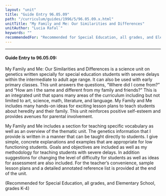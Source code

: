 ```yaml
---
layout: "unit"
title: "Guide Entry 96.05.09"
path: "/curriculum/guides/1996/5/96.05.09.x.html"
unitTitle: "My Family and Me: Our Similarities and Differences"
unitAuthor: "Lucia Rafal`"
keywords: ""
recommendedFor: "Recommended for Special Education, all grades, and Elementary School, grades K-4"
---
```

<body>
<hr/>
 <h4>
  Guide Entry to 96.05.09:
 </h4>
 My Family and Me: Our Similarities and Differences is a science unit on genetics written specially for special education students with severe delays within the intermediate to adult age range. It can also be used with early primary classes. This unit answers the questions, “Where did I come from?” and “How am I the same and different from my family and friends?” This is an integrated unit that spans many areas of the curriculum including but not limited to art, science, math, literature, and language. My Family and Me includes many hands-on ideas for exciting lesson plans to teach students about heredity and their family. This unit reinforces positive self-esteem and provides avenues for parental involvement.
 <p>
  My Family and Me includes a section for teaching specific vocabulary as well as an overview of the thematic unit. The genetics information that I provide is written in a manner that can be taught directly to students. I give simple, concrete explanations and examples that are appropriate for low functioning students. Goals and objectives are included as well as my methodology for teaching students with severe delays. In addition suggestions for changing the level of difficulty for students as well as ideas for assessment are also included. For the teacher’s convenience, sample lesson plans and a detailed annotated reference list is provided at the end of the unit.
 </p>
 <p>
  (Recommended for Special Education, all grades, and Elementary School, grades K-4)
 </p>

</body>